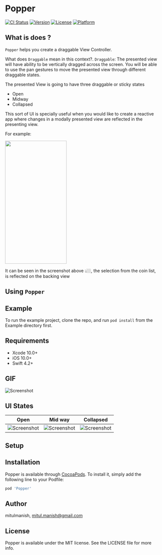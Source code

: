 # Popper

[![CI Status](https://img.shields.io/travis/mitulmanish/Popper.svg?style=flat)](https://travis-ci.org/mitulmanish/Popper)
[![Version](https://img.shields.io/cocoapods/v/Popper.svg?style=flat)](https://cocoapods.org/pods/Popper)
[![License](https://img.shields.io/cocoapods/l/Popper.svg?style=flat)](https://cocoapods.org/pods/Popper)
[![Platform](https://img.shields.io/cocoapods/p/Popper.svg?style=flat)](https://cocoapods.org/pods/Popper)

## What is does ?

`Popper` helps you create a draggable View Controller.

What does `Draggable` mean in this context?.
`Draggable`: The presented view will have ability to be vertically dragged across the screen. You will be able to use the pan gestures to move the presented view through different draggable states.

The presented View is going to have three draggable or sticky states
  - Open
  - Midway
  - Collapsed
  
This sort of UI is specially useful when you would like to create a reactive app where changes in a modally presented view are reflected in the presenting view.

For example:

<img src="https://firebasestorage.googleapis.com/v0/b/instafire-8f7b1.appspot.com/o/Crypt.png?alt=media&token=61481727-50d3-4ec4-a45f-3c25a36ea648)" width="200" height="400">

It can be seen in the screenshot above 👆🏼, the selection from the coin list, is reflected on the backing view

## Using `Popper`



## Example

To run the example project, clone the repo, and run `pod install` from the Example directory first.

## Requirements
- Xcode 10.0+
- iOS 10.0+
- Swift 4.2+

## GIF
![Screenshot](https://firebasestorage.googleapis.com/v0/b/instafire-8f7b1.appspot.com/o/Popper.gif?alt=media&token=9df72f10-b973-405e-a8a9-52e3a0666b7d)

## UI States

|Open|Mid way|Collapsed|
|---|---|---|
|![Screenshot](https://firebasestorage.googleapis.com/v0/b/instafire-8f7b1.appspot.com/o/open.png?alt=media&token=9d429613-70ef-4fce-8df4-09a1523a2be5)|![Screenshot](https://firebasestorage.googleapis.com/v0/b/instafire-8f7b1.appspot.com/o/midway.png?alt=media&token=6a94d279-dd99-4f91-a0c3-4a4d8bee4546)|![Screenshot](https://firebasestorage.googleapis.com/v0/b/instafire-8f7b1.appspot.com/o/collapsed.png?alt=media&token=e12d2016-426a-46de-82c7-0528ad3ba9aa)|

## Setup


## Installation

Popper is available through [CocoaPods](https://cocoapods.org). To install
it, simply add the following line to your Podfile:

```ruby
pod 'Popper'
```

## Author

mitulmanish, mitul.manish@gmail.com

## License

Popper is available under the MIT license. See the LICENSE file for more info.

